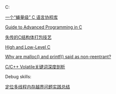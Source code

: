 C:

[一个“蝇量级” C 语言协程库](http://coolshell.cn/articles/10975.html)

[Guide to Advanced Programming in C](http://pfacka.binaryparadise.com/articles/guide-to-advanced-programming-in-C.html)
	
[失传的C结构体打包技艺](https://github.com/ludx/The-Lost-Art-of-C-Structure-Packing)
	
[High and Low-Level C](http://www.jetcafe.org/jim/highlowc.html)
	
[Why are malloc() and printf() said as non-reentrant?](http://stackoverflow.com/questions/3941271/why-are-malloc-and-printf-said-as-non-reentrant)
	
[C/C++ Volatile关键词深度剖析](http://hedengcheng.com/?p=725)
	
Debug skills:

[定位多线程内存越界问题实践总结](http://www.cnblogs.com/djinmusic/archive/2013/02/04/2891753.html)